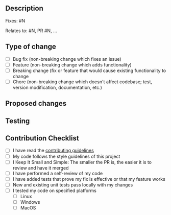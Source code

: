 ## Description

<!--
Thank you for your pull request (PR)!

Please provide a description of what your PR does providing a link (if applicable) to the issue it fixes.
-->

Fixes: #N

Relates to: #N, PR #N, ...

<!--
Describe in plain English what you solved and how. For instance, _Added `start` command to CRC so the user can create a VM and set up a single-node OpenShift cluster on it with one command. It requires blablabla..._
-->

## Type of change
<!--
What types of changes does your code introduce? Put an `x` in all the boxes that apply
-->
- [ ] Bug fix (non-breaking change which fixes an issue)
- [ ] Feature (non-breaking change which adds functionality)
- [ ] Breaking change (fix or feature that would cause existing functionality to change
- [ ] Chore (non-breaking change which doesn't affect codebase;
  test, version modification, documentation, etc.)

## Proposed changes
<!--
List main as well as consequential changes you introduced or had to introduce.

1. Add `start` command.
2. Add `setup` as prerequisite to `start`.
3. ...
-->

## Testing
<!--
What is the _bottom-line_ functionality that needs testing? Describe in pseudo-code or in English. Use verifiable statements that tie your changes to existing functionality.

1. `start` succeeds first time after `setup` succeeded
2. stdout contains ... if `start` succeeded
3. stderr contains ... after `start` failed
4. `status` returns ... if `start` succeeded
5. `status` returns ... if `start` failed
6. `start` fails after `start` succeeded or after `status` says CRC is `Running`
7. ...
-->

## Contribution Checklist
- [ ] I have read the [contributing guidelines](https://github.com/crc-org/crc/blob/main/developing.adoc)
- [ ] My code follows the style guidelines of this project
- [ ] I Keep It Small and Simple: The smaller the PR is, the easier it is to review and have it merged
- [ ] I have performed a self-review of my code
- [ ] I have added tests that prove my fix is effective or that my feature works
- [ ] New and existing unit tests pass locally with my changes
- [ ] I tested my code on specified platforms <!-- Only put an `x` in applicable platforms -->
    - [ ] Linux
    - [ ] Windows
    - [ ] MacOS
